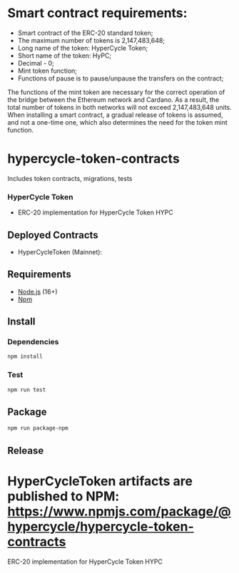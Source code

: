 # Smart contract requirements:
* Smart contract of the ERC-20 standard token;
* The maximum number of tokens is 2,147,483,648;
* Long name of the token: HyperCycle Token;
* Short name of the token: HyPC;
* Decimal - 0;
* Mint token function;
* Functions of pause is to pause/unpause the transfers on the contract;

The functions of the mint token are necessary for the correct operation of the bridge between the Ethereum network and Cardano. As a result, the total number of tokens in both networks will not exceed 2,147,483,648 units. When installing a smart contract, a gradual release of tokens is assumed, and not a one-time one, which also determines the need for the token mint function.

# hypercycle-token-contracts
Includes token contracts, migrations, tests

### HyperCycle Token
* ERC-20 implementation for HyperCycle Token HYPC

## Deployed Contracts
* HyperCycleToken (Mainnet): [](https://etherscan.io/address/)


## Requirements
* [Node.js](https://github.com/nodejs/node) (16+)
* [Npm](https://www.npmjs.com/package/npm)

## Install

### Dependencies
```bash
npm install
```

### Test 
```bash
npm run test
```

## Package
```bash
npm run package-npm
```

## Release
HyperCycleToken artifacts are published to NPM: https://www.npmjs.com/package/@hypercycle/hypercycle-token-contracts
=======
ERC-20 implementation for HyperCycle Token HYPC

